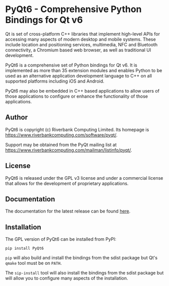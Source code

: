 # PyQt6 - Comprehensive Python Bindings for Qt v6

Qt is set of cross-platform C++ libraries that implement high-level APIs for
accessing many aspects of modern desktop and mobile systems.  These include
location and positioning services, multimedia, NFC and Bluetooth connectivity,
a Chromium based web browser, as well as traditional UI development.

PyQt6 is a comprehensive set of Python bindings for Qt v6.  It is implemented
as more than 35 extension modules and enables Python to be used as an
alternative application development language to C++ on all supported platforms
including iOS and Android.

PyQt6 may also be embedded in C++ based applications to allow users of those
applications to configure or enhance the functionality of those applications.


## Author

PyQt6 is copyright (c) Riverbank Computing Limited.  Its homepage is
https://www.riverbankcomputing.com/software/pyqt/.

Support may be obtained from the PyQt mailing list at
https://www.riverbankcomputing.com/mailman/listinfo/pyqt/.


## License

PyQt6 is released under the GPL v3 license and under a commercial license that
allows for the development of proprietary applications.


## Documentation

The documentation for the latest release can be found
[here](https://www.riverbankcomputing.com/static/Docs/PyQt6/).


## Installation

The GPL version of PyQt6 can be installed from PyPI:

    pip install PyQt6

`pip` will also build and install the bindings from the sdist package but Qt's
`qmake` tool must be on `PATH`.

The `sip-install` tool will also install the bindings from the sdist package
but will allow you to configure many aspects of the installation.
